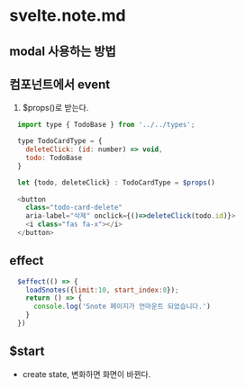 # svelte.note.md

## modal 사용하는 방법

## 컴포넌트에서 event

1. $props()로 받는다.

```javascript
  import type { TodoBase } from '../../types';

  type TodoCardType = { 
    deleteClick: (id: number) => void,
    todo: TodoBase 
  }

  let {todo, deleteClick} : TodoCardType = $props()
  
  <button 
    class="todo-card-delete" 
    aria-label="삭제" onclick={()=>deleteClick(todo.id)}>
    <i class="fas fa-x"></i>
  </button> 
```

## effect

```javascript
  $effect(() => {
    loadSnotes({limit:10, start_index:0});
    return () => {
      console.log('Snote 페이지가 언마운트 되었습니다.')
    }
  })
```

## $start

- create state, 변화하면 화면이 바뀐다.

